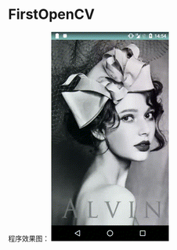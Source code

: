# FirstOpenCV

程序效果图：
![RGB Image to Gray](https://github.com/Cxuef/FirstOpenCV/blob/master/assets/FistOpenCVResult.gif)

